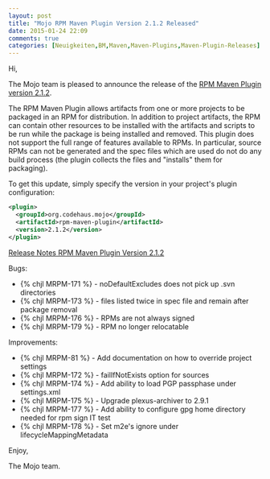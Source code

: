 ```yaml
---
layout: post
title: "Mojo RPM Maven Plugin Version 2.1.2 Released"
date: 2015-01-24 22:09
comments: true
categories: [Neuigkeiten,BM,Maven,Maven-Plugins,Maven-Plugin-Releases]
---
```

Hi,

The Mojo team is pleased to announce the release of the 
[RPM Maven Plugin version 2.1.2](http://mojo.codehaus.org/rpm-maven-plugin/).

The RPM Maven Plugin allows artifacts from one or more projects to be packaged
in an RPM for distribution. In addition to project artifacts, the RPM can
contain other resources to be installed with the artifacts and scripts to be
run while the package is being installed and removed. This plugin does not
support the full range of features available to RPMs. In particular, source
RPMs can not be generated and the spec files which are used do not do any build
process (the plugin collects the files and "installs" them for packaging).


To get this update, simply specify the version in your project's plugin
configuration:

``` xml
<plugin>
  <groupId>org.codehaus.mojo</groupId>
  <artifactId>rpm-maven-plugin</artifactId>
  <version>2.1.2</version>
</plugin>
```
<!-- more -->

[Release Notes RPM Maven Plugin Version 2.1.2](https://jira.codehaus.org/secure/ReleaseNote.jspa?projectId=11970&version=20824)

Bugs:

 * {% chjl MRPM-171 %} - noDefaultExcludes does not pick up .svn directories
 * {% chjl MRPM-173 %} - files listed twice in spec file and remain after package removal
 * {% chjl MRPM-176 %} - RPMs are not always signed
 * {% chjl MRPM-179 %} - RPM no longer relocatable

Improvements:

 * {% chjl MRPM-81 %} - Add documentation on how to override project settings
 * {% chjl MRPM-172 %} - failIfNotExists option for sources
 * {% chjl MRPM-174 %} - Add ability to load PGP passphase under settings.xml
 * {% chjl MRPM-175 %} - Upgrade plexus-archiver to 2.9.1
 * {% chjl MRPM-177 %} - Add ability to configure gpg home directory needed for rpm sign IT test
 * {% chjl MRPM-178 %} - Set m2e's ignore under lifecycleMappingMetadata


Enjoy,

The Mojo team.

